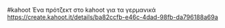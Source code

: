 #kahoot
Ένα πρότζεκτ στο kahoot για τα γερμανικά
https://create.kahoot.it/details/ba82ccfb-e46c-4dad-98fb-da796188a69a
